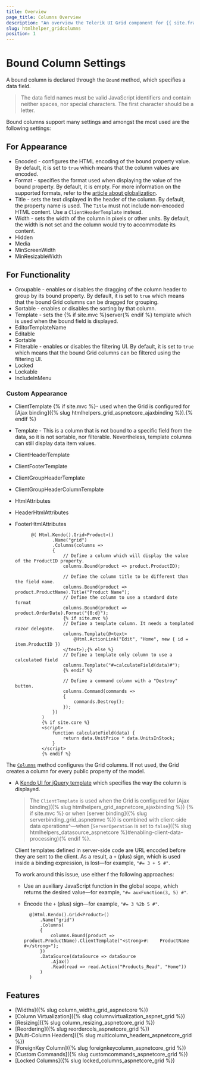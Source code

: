 ```yaml
---
title: Overview
page_title: Columns Overview
description: "An overview the Telerik UI Grid component for {{ site.framework }} columns options."
slug: htmlhelper_gridcolumns
position: 1
---
```


# Bound Column Settings

A bound column is declared through the `Bound` method, which specifies a data field.

> The data field names must be valid JavaScript identifiers and contain neither spaces, nor special characters. The first character should be a letter.

Bound columns support many settings and amongst the most used are the following settings:

## For Appearance

* Encoded - configures the HTML encoding of the bound property value. By default, it is set to `true` which means that the column values are encoded.
* Format - specifies the format used when displaying the value of the bound property. By default, it is empty. For more information on the supported formats, refer to the [article about globalization](https://docs.telerik.com/kendo-ui/framework/globalization/overview).
* Title - sets the text displayed in the header of the column. By default, the property name is used. The `Title` must not include non-encoded HTML content. Use a `ClientHeaderTemplate` instead.
* Width - sets the width of the column in pixels or other units. By default, the width is not set and the column would try to accommodate its content.
* Hidden
* Media
* MinScreenWidth
* MinResizableWidth

## For Functionality

* Groupable - enables or disables the dragging of the column header to group by its bound property. By default, it is set to `true` which means that the bound Grid columns can be dragged for grouping.
* Sortable - enables or disables the sorting by that column.
* Template - sets the {% if site.mvc %}server{% endif %} template which is used when the bound field is displayed.
* EditorTemplateName
* Editable
* Sortable
* Filterable - enables or disables the filtering UI. By default, it is set to `true` which means that the bound Grid columns can be filtered using the filtering UI.
* Locked
* Lockable
* IncludeInMenu

### Custom Appearance 

* ClientTemplate {% if site.mvc %}- used when the Grid is configured for [Ajax binding]({% slug htmlhelpers_grid_aspnetcore_ajaxbinding %}).{% endif %}
* Template -  This is a column that is not bound to a specific field from the data, so it is not sortable, nor filterable. Nevertheless, template columns can still display data item values.
* ClientHeaderTemplate
* ClientFooterTemplate
* ClientGroupHeaderTemplate
* ClientGroupHeaderColumnTemplate
* HtmlAttributes
* HeaderHtmlAttributes
* FooterHtmlAttributes

            @( Html.Kendo().Grid<Product>()
                    .Name("grid")
                    .Columns(columns =>
                    {
                        // Define a column which will display the value of the ProductID property.
                        columns.Bound(product => product.ProductID);            

                        // Define the column title to be different than the field name.
                        columns.Bound(product => product.ProductName).Title("Product Name");            
                        // Define the column to use a standard date format
                        columns.Bound(product => product.OrderDate).Format("{0:d}"); 
                        {% if site.mvc %}
                        // Define a template column. It needs a templated razor delegate.
                        columns.Template(@<text>
                            @Html.ActionLink("Edit", "Home", new { id = item.ProductID })
                        </text>);{% else %} 
                        // Define a template only column to use a calculated field
                        columns.Template("#=calculateField(data)#");
                        {% endif %}           

                        // Define a command column with a "Destroy" button.
                        columns.Command(commands =>
                        {
                            commands.Destroy();
                        });
                    })
                )
                {% if site.core %}
                <script>
                    function calculateField(data) {
                        return data.UnitPrice * data.UnitsInStock;
                    }
                </script>
                {% endif %}

The [`Columns`](/api/Kendo.Mvc.UI.Fluent/GridBuilder#columnssystemactionkendomvcuifluentgridcolumnfactoryt) method configures the Grid columns. If not used, the Grid creates a column for every public property of the model.

* A [Kendo UI for jQuery template](https://docs.telerik.com/kendo-ui/framework/templates/overview) which specifies the way the column is displayed.

    > The `ClientTemplate` is used when the Grid is configured for [Ajax binding]({% slug htmlhelpers_grid_aspnetcore_ajaxbinding %}) {% if site.mvc %} or when [server binding]({% slug serverbinding_grid_aspnetmvc %}) is combined with client-side data operations^&mdash;when [`ServerOperation` is set to `false`]({% slug htmlhelpers_datasource_aspnetcore %}#enabling-client-data-processing){% endif %}.

    Client templates defined in server-side code are URL encoded before they are sent to the client. As a result, a `+` (plus) sign, which is used inside a binding expression, is lost&mdash;for example, `"#= 3 + 5 #"`.

    To work around this issue, use either f the following approaches:
    * Use an auxiliary JavaScript function in the global scope, which returns the desired value&mdash;for example, `"#= auxFunction(3, 5) #"`.
    * Encode the `+` (plus) sign&mdash;for example, `"#= 3 %2b 5 #"`.

            @(Html.Kendo().Grid<Product>()
                .Name("grid")
                .Columns(
                {
                    columns.Bound(product => product.ProductName).ClientTemplate("<strong>#:    ProductName #</strong>");
                })
                .DataSource(dataSource => dataSource
                    .Ajax()
                    .Read(read => read.Action("Products_Read", "Home"))
                )
            )


## Features

* [Widths]({% slug column_widths_grid_aspnetcore %})
* [Column Virtualization]({% slug columnvirtualization_aspnet_grid %})
* [Resizing]({% slug column_resizing_aspnetcore_grid %})
* [Reordering]({% slug reordercols_aspnetcore_grid %})
* [Multi-Column Headers]({% slug multicolumn_headers_aspnetcore_grid %})
* [ForeignKey Column]({% slug foreignkeycolumn_aspnetcore_grid %})
* [Custom Commands]({% slug customcommands_aspnetcore_grid %})
* [Locked Columns]({% slug locked_columns_aspnetcore_grid %})
